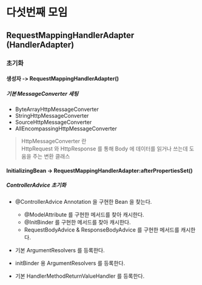# 다섯번째 모임

## RequestMappingHandlerAdapter (HandlerAdapter)

### 초기화

#### 생성자 -> RequestMappingHandlerAdapter()

##### 기본 MessageConverter 세팅

- ByteArrayHttpMessageConverter
- StringHttpMessageConverter
- SourceHttpMessageConverter
- AllEncompassingHttpMessageConverter

> HttpMessageConverter 란<br> 
> HttpRequest 와 HttpResponse 를 통해 Body 에 데이터를 읽거나 쓰는데 도움을 주는 변환 클래스 

#### InitializingBean -> RequestMappingHandlerAdapter:afterPropertiesSet()

##### ControllerAdvice 초기화

- @ControllerAdvice Annotation 을 구현한 Bean 을 찾는다.
    - @ModelAttribute 를 구현한 메서드를 찾아 캐시한다.
    - @InitBinder 를 구현한 메서드를 찾아 캐시한다.
    - RequestBodyAdvice & ResponseBodyAdvice 를 구현한 메서드를 캐시한다.
    
- 기본 ArgumentResolvers 를 등록한다.
- initBinder 용 ArgumentResolvers 를 등록한다.
- 기본 HandlerMethodReturnValueHandler 를 등록한다.
